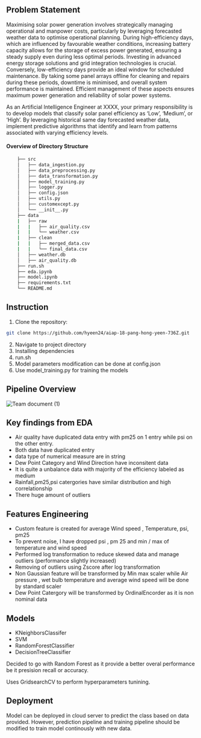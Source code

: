 ## Problem Statement
Maximising solar power generation involves strategically managing operational and manpower costs,
 particularly by leveraging forecasted weather data to optimise operational planning. During
 high-efficiency days, which are influenced by favourable weather conditions, increasing battery capacity
 allows for the storage of excess power generated, ensuring a steady supply even during less optimal
 periods. Investing in advanced energy storage solutions and grid integration technologies is crucial.
 Conversely, low-efficiency days provide an ideal window for scheduled maintenance. By taking some
 panel arrays offline for cleaning and repairs during these periods, downtime is minimised, and overall
 system performance is maintained. Efficient management of these aspects ensures maximum power
 generation and reliability of solar power systems.
 
 As an Artificial Intelligence Engineer at XXXX, your primary responsibility is to develop models that
 classify solar panel efficiency as ‘Low’, ‘Medium’, or ‘High’. By leveraging historical same day forecasted
 weather data, implement predictive algorithms that identify and learn from patterns associated
 with varying efficiency levels.
 

#### Overview of Directory Structure

```bash
    ├── src
    │   ├── data_ingestion.py
    │   ├── data_preprocessing.py
    │   ├── data_transformation.py
    │   ├── model_training.py
    │   ├── logger.py
    │   ├── config.json
    │   ├── utils.py
    │   ├── customexcept.py
    │   └── __init__.py
    ├── data
    |   ├── raw
    |   |   ├── air_quality.csv
    |   |   └── weather.csv
    |   ├── clean
    |   |   ├── merged_data.csv
    |   |   └── final_data.csv
    │   ├── weather.db
    │   ├── air_quality.db
    ├── run.sh
    ├── eda.ipynb
    ├── model.ipynb
    ├── requirements.txt
    └── README.md
```

## Instruction

1. Clone the repository:
```bash
git clone https://github.com/hyeen24/aiap-18-pang-hong-yeen-736Z.git
```
2. Navigate to project directory
3. Installing dependencies
4. run.sh
5. Model parameters modification can be done at config.json
6. Use model_training.py for training the models

## Pipeline Overview

![Team document (1)](https://github.com/user-attachments/assets/82fd0e3f-7332-4828-a7a3-408fcd91c985)

## Key findings from EDA
- Air quality have duplicated data entry with pm25 on 1 entry while psi on the other entry.
- Both data have duplicated entry
- data type of numerical measure are in string
- Dew Point Category and Wind Direction have inconsitent data
- It is quite a unbalance data with majority of the efficiency labeled as medium
- Rainfall,pm25,psi catergories have similar distribution and high correlationship
- There huge amount of outliers
  
## Features Engineering
- Custom feature is created for average Wind speed , Temperature, psi, pm25
- To prevent noise, I have dropped psi , pm 25 and min / max of temperature and wind speed
- Performed log transformation to reduce skewed data and manage outliers (performance slightly increased)
- Removing of outliers using Zscore after log transformation
- Non Gaussian feature will be transformed by Min max scaler while Air pressure , wet bulb temperature and average wind speed will be done by standard scaler
- Dew Point Catergory will be transformed by OrdinalEncorder as it is non nominal data
  
## Models
- KNeighborsClassifer
- SVM
- RandomForestClassifier
- DecisionTreeClassifier

Decided to go with Random Forest as it provide a better overal performance be it presision recall or accuracy.

Uses GridsearchCV to perform hyperparameters tunining.

## Deployment
Model can be deployed in cloud server to predict the class based on data provided. However, prediction pipeline and training pipeline should be modified to train model continously with new data.


